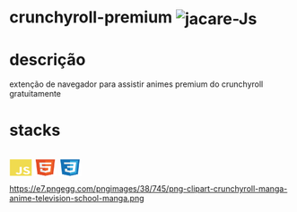 # crunchyroll-premium  <img align="center" alt="jacare-Js" height="50" width="50" src="https://i.imgur.com/gEeJp0J.png">


# descrição

extenção de navegador  para assistir animes premium do crunchyroll gratuitamente

# stacks
<div style="display: inline_block"><br>
  <img align="center" alt="jacare-Js" height="30" width="40" src="https://raw.githubusercontent.com/devicons/devicon/master/icons/javascript/javascript-plain.svg">
  <img align="center" alt="jacare-HTML" height="30" width="40" src="https://raw.githubusercontent.com/devicons/devicon/master/icons/html5/html5-original.svg">
  <img align="center" alt="jacare-CSS" height="30" width="40" src="https://raw.githubusercontent.com/devicons/devicon/master/icons/css3/css3-original.svg">
</div>


https://e7.pngegg.com/pngimages/38/745/png-clipart-crunchyroll-manga-anime-television-school-manga.png
